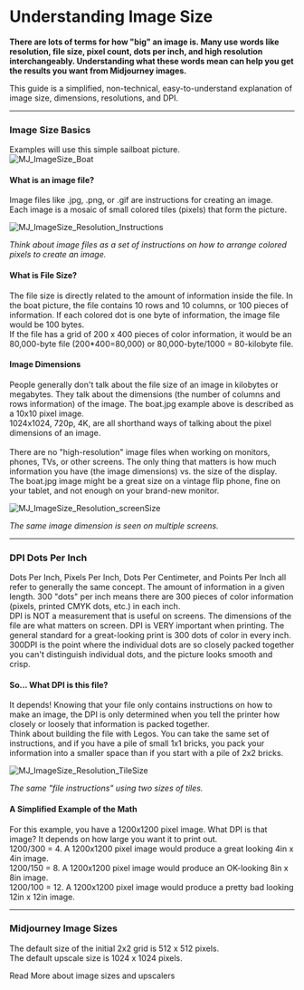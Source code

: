 # Understanding Image Size

**There are lots of terms for how "big" an image is. Many use words like resolution, file size, pixel count, dots per inch, and high resolution interchangeably. Understanding what these words mean can help you get the results you want from Midjourney images.**

This guide is a simplified, non-technical, easy-to-understand explanation of image size, dimensions, resolutions, and DPI.

***

### Image Size Basics <a href="#image-size-basics" id="image-size-basics"></a>

Examples will use this simple sailboat picture.\
![MJ\_ImageSize\_Boat](https://cdn.document360.io/3040c2b6-fead-4744-a3a9-d56d621c6c7e/Images/Documentation/MJ\_ImageSize\_Boat.png)

#### What is an image file?

Image files like .jpg, .png, or .gif are instructions for creating an image.\
Each image is a mosaic of small colored tiles (pixels) that form the picture.

![MJ\_ImageSize\_Resolution\_Instructions](https://cdn.document360.io/3040c2b6-fead-4744-a3a9-d56d621c6c7e/Images/Documentation/MJ\_ImageSize\_Resolution\_Instructions.png)

_Think about image files as a set of instructions on how to arrange colored pixels to create an image._

#### What is File Size?

The file size is directly related to the amount of information inside the file. In the boat picture, the file contains 10 rows and 10 columns, or 100 pieces of information. If each colored dot is one byte of information, the image file would be 100 bytes.\
If the file has a grid of 200 x 400 pieces of color information, it would be an 80,000-byte file (200\*400=80,000) or 80,000-byte/1000 = 80-kilobyte file.

#### Image Dimensions

People generally don't talk about the file size of an image in kilobytes or megabytes. They talk about the dimensions (the number of columns and rows information) of the image. The boat.jpg example above is described as a 10x10 pixel image.\
1024x1024, 720p, 4K, are all shorthand ways of talking about the pixel dimensions of an image.\
​\
There are no "high-resolution" image files when working on monitors, phones, TVs, or other screens. The only thing that matters is how much information you have (the image dimensions) vs. the size of the display.\
The boat.jpg image might be a great size on a vintage flip phone, fine on your tablet, and not enough on your brand-new monitor.

![MJ\_ImageSize\_Resolution\_screenSize](https://cdn.document360.io/3040c2b6-fead-4744-a3a9-d56d621c6c7e/Images/Documentation/MJ\_ImageSize\_Resolution\_screenSize.png)

_The same image dimension is seen on multiple screens._

***

### DPI Dots Per Inch <a href="#dpi-dots-per-inch" id="dpi-dots-per-inch"></a>

Dots Per Inch, Pixels Per Inch, Dots Per Centimeter, and Points Per Inch all refer to generally the same concept. The amount of information in a given length. 300 "dots" per inch means there are 300 pieces of color information (pixels, printed CMYK dots, etc.) in each inch.\
DPI is NOT a measurement that is useful on screens. The dimensions of the file are what matters on screen. DPI is VERY important when printing. The general standard for a great-looking print is 300 dots of color in every inch. 300DPI is the point where the individual dots are so closely packed together you can't distinguish individual dots, and the picture looks smooth and crisp.

#### So... What DPI is this file?

It depends! Knowing that your file only contains instructions on how to make an image, the DPI is only determined when you tell the printer how closely or loosely that information is packed together.\
Think about building the file with Legos. You can take the same set of instructions, and if you have a pile of small 1x1 bricks, you pack your information into a smaller space than if you start with a pile of 2x2 bricks.

![MJ\_ImageSize\_Resolution\_TileSize](https://cdn.document360.io/3040c2b6-fead-4744-a3a9-d56d621c6c7e/Images/Documentation/MJ\_ImageSize\_Resolution\_TileSize.png)

_The same "file instructions" using two sizes of tiles._

#### A Simplified Example of the Math

For this example, you have a 1200x1200 pixel image. What DPI is that image? It depends on how large you want it to print out.\
1200/300 = 4. A 1200x1200 pixel image would produce a great looking 4in x 4in image.\
1200/150 = 8. A 1200x1200 pixel image would produce an OK-looking 8in x 8in image.\
1200/100 = 12. A 1200x1200 pixel image would produce a pretty bad looking 12in x 12in image.

***

### Midjourney Image Sizes <a href="#midjourney-image-sizes" id="midjourney-image-sizes"></a>

The default size of the initial 2x2 grid is 512 x 512 pixels.\
The default upscale size is 1024 x 1024 pixels.

Read More about image sizes and upscalers
